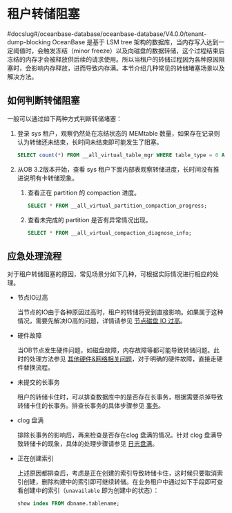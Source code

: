 租户转储阻塞 
===========================
#docslug#/oceanbase-database/oceanbase-database/V4.0.0/tenant-dump-blocking
OceanBase 是基于 LSM tree 架构的数据库，当内存写入达到一定阈值时，会触发冻结（minor freeze）以及向磁盘的数据转储，这个过程结束后冻结的内存才会被释放供后续的请求使用。所以当租户的转储过程因为各种原因阻塞时，会影响内存释放，进而导致内存满。本节介绍几种常见的转储堵塞场景以及解决方法。

如何判断转储阻塞 
-----------------------------

一般可以通过如下两种方式判断转储堵塞：

1. 登录 sys 租户，观察仍然处在冻结状态的 MEMtable 数量，如果存在记录则认为转储还未结束，长时间未结束即可能发生了阻塞。

   ```sql
   SELECT count(*) FROM __all_virtual_table_mgr WHERE table_type = 0 AND is_active=0;
   ```

   

2. 从OB 3.2版本开始，查看 sys 租户下面内部表观察转储进度，长时间没有推进说明有卡转储现象。

   1. 查看正在 partition 的 compaction 进度。

      ```sql
      SELECT * FROM __all_virtual_partition_compaction_progress;
      ```

      
   
   2. 查看未完成的 partition 是否有异常情况出现。

      ```sql
      SELECT * FROM __all_virtual_compaction_diagnose_info;
      ```

      
   

   




应急处理流程 
---------------------------

对于租户转储阻塞的原因，常见场景分如下几种，可根据实际情况进行相应的处理。

* 节点IO过高

  当节点的IO由于各种原因过高时，租户的转储将受到直接影响。如果属于这种情况，需要先解决IO高的问题，详情请参见 [节点磁盘 IO 过高](../2.problems-caused-by-capacity-changes/2.the-disk-i-o-of-the-node-is-too-high.md)。
  

* 硬件故障

  当OB节点发生硬件问题，如磁盘故障，内存故障等都可能导致转储问题。此时的处理方法参见 [其他硬件\&网络相关问题](../1.issues-in-the-hardware-environment/4.other-hardware-and-network-related-issues.md)，对于明确的硬件故障，直接走硬件替换流程。
  

* 未提交的长事务

  租户的转储卡住时，可以排查数据库中的是否存在长事务，根据需要杀掉导致转储卡住的长事务。排查长事务的具体步骤参见 [事务](../../../9.common-o-m-operations/5.performance/2.diagnostics-of-long-and-suspended-transactions.md)。
  

* clog 盘满

  排除长事务的影响后，再来检查是否存在clog 盘满的情况。针对 clog 盘满导致转储卡的现象，具体的处理步骤请参见 [日志盘满](../../../9.common-o-m-operations/2.resource/3.full-log-disk.md)。
  

* 正在创建索引

  上述原因都排查后，考虑是正在创建的索引导致转储卡住，这时候只要取消索引创建，删除构建中的索引即可继续转储。在业务租户中通过如下手段即可查看创建中的索引（`unavailable` 即为创建中的状态）：

  ```sql
  show index FROM dbname.tablename;
  ```

  






